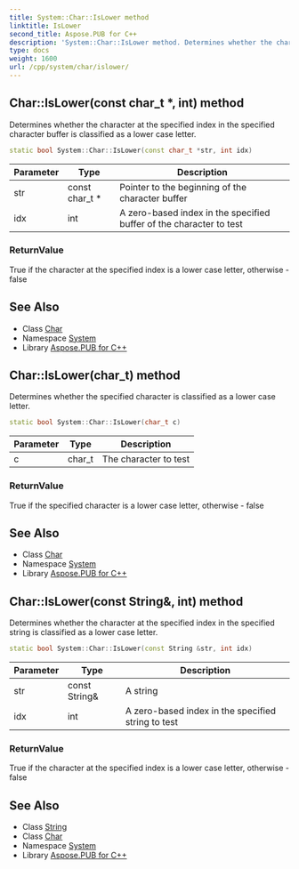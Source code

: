 ```yaml
---
title: System::Char::IsLower method
linktitle: IsLower
second_title: Aspose.PUB for C++
description: 'System::Char::IsLower method. Determines whether the character at the specified index in the specified character buffer is classified as a lower case letter in C++.'
type: docs
weight: 1600
url: /cpp/system/char/islower/
---
```

## Char::IsLower(const char_t *, int) method


Determines whether the character at the specified index in the specified character buffer is classified as a lower case letter.

```cpp
static bool System::Char::IsLower(const char_t *str, int idx)
```


| Parameter | Type | Description |
| --- | --- | --- |
| str | const char_t * | Pointer to the beginning of the character buffer |
| idx | int | A zero-based index in the specified buffer of the character to test |

### ReturnValue

True if the character at the specified index is a lower case letter, otherwise - false

## See Also

* Class [Char](../)
* Namespace [System](../../)
* Library [Aspose.PUB for C++](../../../)
## Char::IsLower(char_t) method


Determines whether the specified character is classified as a lower case letter.

```cpp
static bool System::Char::IsLower(char_t c)
```


| Parameter | Type | Description |
| --- | --- | --- |
| c | char_t | The character to test |

### ReturnValue

True if the specified character is a lower case letter, otherwise - false

## See Also

* Class [Char](../)
* Namespace [System](../../)
* Library [Aspose.PUB for C++](../../../)
## Char::IsLower(const String\&, int) method


Determines whether the character at the specified index in the specified string is classified as a lower case letter.

```cpp
static bool System::Char::IsLower(const String &str, int idx)
```


| Parameter | Type | Description |
| --- | --- | --- |
| str | const String\& | A string |
| idx | int | A zero-based index in the specified string to test |

### ReturnValue

True if the character at the specified index is a lower case letter, otherwise - false

## See Also

* Class [String](../../string/)
* Class [Char](../)
* Namespace [System](../../)
* Library [Aspose.PUB for C++](../../../)
